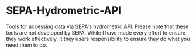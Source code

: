# SEPA-Hydrometric-API
Tools for accessing data via SEPA's hydrometric API. Please note that these tools are not developed by SEPA. While I have made every effort to ensure they work effectively, it they users responsibility to ensure they do what you need them to do.

